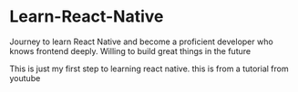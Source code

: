# Learn-React-Native

Journey to learn React Native and become a proficient developer who knows frontend deeply. 
Willing to build great things in the future


This is just my first step to learning react native. this is from a tutorial from youtube
